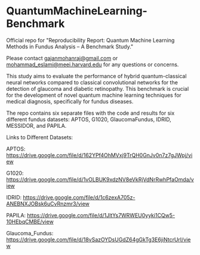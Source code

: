 # QuantumMachineLearning-Benchmark

Official repo for "Reproducibility Report: Quantum Machine Learning Methods in Fundus Analysis – A Benchmark Study."

Please contact gajanmohanraj@gmail.com or mohammad_eslami@meei.harvard.edu for any questions or concerns.

This study aims to evaluate the performance of hybrid quantum-classical neural networks compared to classical convolutional networks for the detection of glaucoma and diabetic retinopathy. This benchmark is crucial for the development of novel quantum machine learning techniques for medical diagnosis, specifically for fundus diseases.

The repo contains six separate files with the code and results for six different fundus datasets: APTOS, G1020, GlaucomaFundus, IDRID, MESSIDOR, and PAPILA. 


Links to Different Datasets:

APTOS: https://drive.google.com/file/d/162YPf4OhMVxj9TrQH0GnJv0n7z7gJWpj/view

G1020: https://drive.google.com/file/d/1vOLBUK9xdzNV8eVkRjVdNrRwhPfaOmda/view

IDRID: https://drive.google.com/file/d/1c6zexA705z-ANEBNXJOBsk6uCvRnzmr3/view

PAPILA: https://drive.google.com/file/d/1JltYs7WRWEU0yyki1CQw5-10HEbqCMBE/view

Glaucoma_Fundus: https://drive.google.com/file/d/18vSazOYDsUGdZ64gGkTg3E6jiNtcrUrI/view
